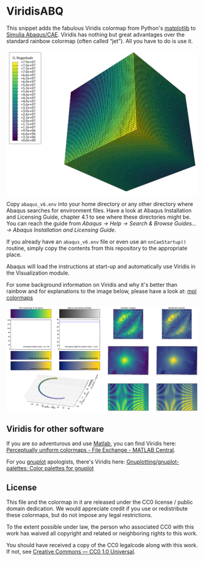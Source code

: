 # ViridisABQ
This snippet adds the fabulous Viridis colormap from Python's [matplotlib](https://matplotlib.org/) to [Simulia Abaqus/CAE](https://en.wikipedia.org/wiki/Abaqus). Viridis has nothing but great advantages over the standard rainbow colormap (often called “jet”). All you have to do is use it.

![Cube in Viridis colormap in ABQ](viridiscube.png)

Copy `abaqus_v6.env` into your home directory or any other directory where Abaqus searches for environment files.
Have a look at Abaqus Installation and Licensing Guide, chapter 4.1 to see where these directories might be. You can reach the guide from *Abaqus -> Help -> Search & Browse Guides... -> Abaqus Installation and Licensing Guide*.

If you already have an `abaqus_v6.env` file or even use an `onCaeStartup()` routine, simply copy the contents from this repository to the appropriate place.

Abaqus will load the instructions at start-up and automatically use Viridis in the Visualization module.

For some background information on Viridis and why it's better than rainbow and for explanations to the image below, please have a look at: [mpl colormaps](https://bids.github.io/colormap/)

![Overview over Viridis](viridisoverview.png)

## Viridis for other software

If you are so adventurous and use [Matlab](https://en.wikipedia.org/wiki/MATLAB), you can find Viridis here: [Perceptually uniform colormaps -  File Exchange - MATLAB Central](https://de.mathworks.com/matlabcentral/fileexchange/51986-perceptually-uniform-colormaps?requestedDomain=true).

For you [gnuplot](https://en.wikipedia.org/wiki/Gnuplot) apologists, there's Viridis here: [Gnuplotting/gnuplot-palettes: Color palettes for gnuplot](https://github.com/Gnuplotting/gnuplot-palettes)

## License

This file and the colormap in it are released under the CC0 license / public domain dedication. We would appreciate credit if you use or redistribute these colormaps, but do not impose any legal restrictions.

To the extent possible under law, the person who associated CC0 with this work has waived all copyright and related or neighboring rights to this work.

You should have received a copy of the CC0 legalcode along with this work.  If not, see [Creative Commons — CC0 1.0 Universal](https://creativecommons.org/publicdomain/zero/1.0/).
